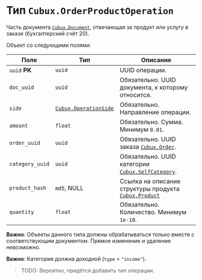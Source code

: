 Тип `Cubux.OrderProductOperation`
=================================

Часть документа [`Cubux.Document`][Cubux.Document], отвечающая за продукт или
услугу в заказе (бухгалтерский счёт 20).

Объект со следующими полями:

Поле | Тип | Описание
---- | --- | --------
`uuid` **PK** | `uuid` | UUID операции.
`doc_uuid` | `uuid` | Обязательно. UUID документа, к которому относится.
`side` | [`Cubux.OperationSide`][Cubux.OperationSide] | Обязательно. Направление операции.
`amount` | `float` | Обязательно. Сумма. Минимум `0.01`.
`order_uuid` | `uuid` | Обязательно. UUID заказа [`Cubux.Order`][Cubux.Order].
`category_uuid` | `uuid` | Обязательно. UUID категории [`Cubux.SelfCategory`][Cubux.SelfCategory].
`product_hash` | `md5`, NULL | Ссылка на описание структуры продукта [`Cubux.Product`][Cubux.Product]
`quantity` | `float` | Обязательно. Количество. Минимум `1e-10`.

**Важно**: Объекты данного типа должны обрабатываться только вместе с
соответствующим документом. Прямое изменение и удаление невозможно.

**Важно**: Категория должна доходной (`type` = `"income"`).

> TODO: Вероятно, придётся добавить тип операции.


[Cubux.Document]: ./document.md
[Cubux.OperationSide]: ./operation-side.md
[Cubux.Order]: ./order.md
[Cubux.Product]: ./product.md
[Cubux.SelfCategory]: ./category.md
